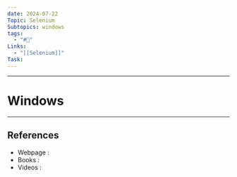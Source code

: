 ```yaml
---
date: 2024-07-22
Topic: Selenium
Subtopics: windows
tags:
  - "#🌱"
Links:
  - "[[Selenium]]"
Task:
---
```



---

# Windows
---




## References
- Webpage :
- Books   :
- Videos  :
